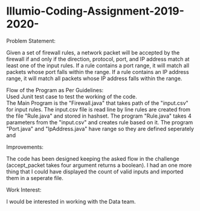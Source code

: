 # Illumio-Coding-Assignment-2019-2020-
Problem Statement: 

Given a set of firewall rules, a network packet will  be accepted by the firewall if and only if the direction, protocol, port, and IP address match at  least one of the input rules. If a rule contains a port range, it will match all packets whose port  falls within the range. If a rule contains an IP address range, it will match all packets whose IP  address falls within the range.  

Flow of the Program as Per Guidelines:  
Used Junit test case to test the working  of the code.  
The Main Program is the "Firewall.java"  that takes path of the "input.csv" for input rules. The input.csv file is read line by line rules are created from the file "Rule.java" and stored in hashset.  The program "Rule.java" takes 4 parameters from the  "input.csv" and creates rule based on it.  The program "Port.java" and "IpAddress.java" have range  so they are defined seperately and   

Improvements: 

The code has been designed keeping the asked flow in the challenge (accept_packet takes four argument  returns a boolean). I had an one more thing that I could  have displayed the count of valid inputs and  imported them in a seperate file.  

Work Interest: 

I would be interested in working with the Data team.
